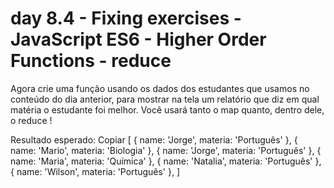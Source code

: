 # day 8.4 - Fixing exercises - JavaScript ES6 - Higher Order Functions - reduce

Agora crie uma função usando os dados dos estudantes que usamos no conteúdo do dia anterior, para mostrar na tela um relatório que diz em qual matéria o estudante foi melhor. Você usará tanto o map quanto, dentro dele, o reduce !

Resultado esperado:
Copiar
[
  { name: 'Jorge', materia: 'Português' },
  { name: 'Mario', materia: 'Biologia' },
  { name: 'Jorge', materia: 'Português' },
  { name: 'Maria', materia: 'Química' },
  { name: 'Natalia', materia: 'Português' },
  { name: 'Wilson', materia: 'Português' },
]